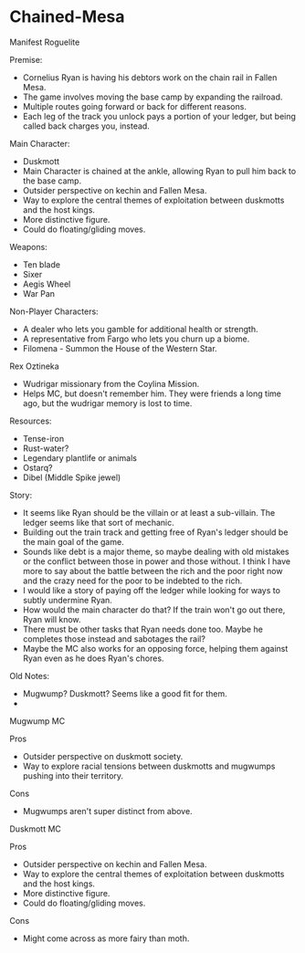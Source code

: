 # Chained-Mesa
Manifest Roguelite


Premise:

- Cornelius Ryan is having his debtors work on the chain rail in Fallen Mesa.
- The game involves moving the base camp by expanding the railroad.
- Multiple routes going forward or back for different reasons.
- Each leg of the track you unlock pays a portion of your ledger, but being called back charges you, instead.

Main Character:

- Duskmott
- Main Character is chained at the ankle, allowing Ryan to pull him back to the base camp.
- Outsider perspective on kechin and Fallen Mesa.
- Way to explore the central themes of exploitation between duskmotts and the host kings.
- More distinctive figure.
- Could do floating/gliding moves.




Weapons:

- Ten blade
- Sixer
- Aegis Wheel
- War Pan


Non-Player Characters:

- A dealer who lets you gamble for additional health or strength.
- A representative from Fargo who lets you churn up a biome.
- Filomena - Summon the House of the Western Star.

Rex Oztineka
- Wudrigar missionary from the Coylina Mission.
- Helps MC, but doesn't remember him. They were friends a long time ago, but the wudrigar memory is lost to time.

Resources:

- Tense-iron
- Rust-water?
- Legendary plantlife or animals
- Ostarq?
- Dibel (Middle Spike jewel)


Story:

- It seems like Ryan should be the villain or at least a sub-villain. The ledger seems like that sort of mechanic.
- Building out the train track and getting free of Ryan's ledger should be the main goal of the game.
- Sounds like debt is a major theme, so maybe dealing with old mistakes or the conflict between those in power and those without. I think I have more to say about the battle between the rich and the poor right now and the crazy need for the poor to be indebted to the rich.
- I would like a story of paying off the ledger while looking for ways to subtly undermine Ryan.
- How would the main character do that? If the train won't go out there, Ryan will know.
- There must be other tasks that Ryan needs done too. Maybe he completes those instead and sabotages the rail?
- Maybe the MC also works for an opposing force, helping them against Ryan even as he does Ryan's chores.



Old Notes:
- Mugwump? Duskmott? Seems like a good fit for them.
- 
Mugwump MC

Pros
- Outsider perspective on duskmott society.
- Way to explore racial tensions between duskmotts and mugwumps pushing into their territory.

Cons
- Mugwumps aren't super distinct from above.

Duskmott MC

Pros
- Outsider perspective on kechin and Fallen Mesa.
- Way to explore the central themes of exploitation between duskmotts and the host kings.
- More distinctive figure.
- Could do floating/gliding moves.

Cons
- Might come across as more fairy than moth.

